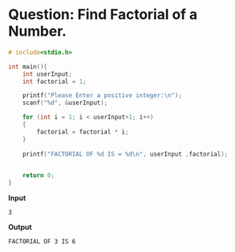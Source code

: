 # Question: Find Factorial of a Number.
```c
# include<stdio.h>

int main(){
    int userInput;
    int factorial = 1;

    printf("Please Enter a positive integer:\n");
    scanf("%d", &userInput);

    for (int i = 1; i < userInput+1; i++)
    {
        factorial = factorial * i;
    }
    
    printf("FACTORIAL OF %d IS = %d\n", userInput ,factorial);
    

    return 0;
}
```

**Input**

```
3
```
**Output**

```
FACTORIAL OF 3 IS 6
```
